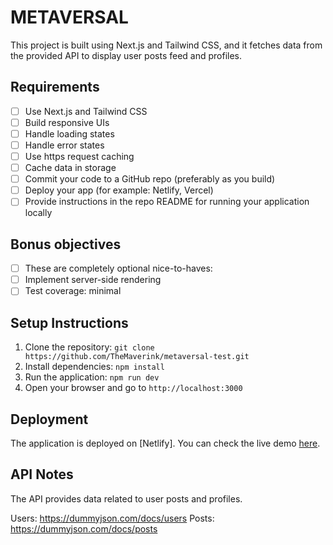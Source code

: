 # METAVERSAL

This project is built using Next.js and Tailwind CSS, and it fetches data from the provided API to display user posts feed and profiles.

## Requirements

- [ ] Use Next.js and Tailwind CSS
- [ ] Build responsive UIs
- [ ] Handle loading states
- [ ] Handle error states
- [ ] Use https request caching
- [ ] Cache data in storage
- [ ] Commit your code to a GitHub repo (preferably as you build)
- [ ] Deploy your app (for example: Netlify, Vercel)
- [ ] Provide instructions in the repo README for running your application locally

## Bonus objectives

- [ ] These are completely optional nice-to-haves:
- [ ] Implement server-side rendering
- [ ] Test coverage: minimal

## Setup Instructions

1. Clone the repository: `git clone https://github.com/TheMaverink/metaversal-test.git`
2. Install dependencies: `npm install`
3. Run the application: `npm run dev`
4. Open your browser and go to `http://localhost:3000`

## Deployment

The application is deployed on [Netlify]. You can check the live demo [here](deployment-url).

## API Notes

The API provides data related to user posts and profiles.

Users: https://dummyjson.com/docs/users
Posts: https://dummyjson.com/docs/posts

